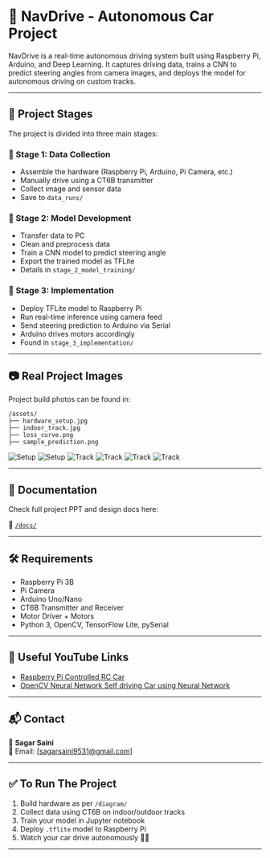 # 🚗 NavDrive - Autonomous Car Project

NavDrive is a real-time autonomous driving system built using Raspberry Pi, Arduino, and Deep Learning. It captures driving data, trains a CNN to predict steering angles from camera images, and deploys the model for autonomous driving on custom tracks.

---

## 📁 Project Stages

The project is divided into three main stages:

### 🔹 Stage 1: Data Collection

- Assemble the hardware (Raspberry Pi, Arduino, Pi Camera, etc.)
- Manually drive using a CT6B transmitter
- Collect image and sensor data
- Save to `data_runs/`

### 🔹 Stage 2: Model Development

- Transfer data to PC
- Clean and preprocess data
- Train a CNN model to predict steering angle
- Export the trained model as TFLite
- Details in `stage_2_model_training/`

### 🔹 Stage 3: Implementation

- Deploy TFLite model to Raspberry Pi
- Run real-time inference using camera feed
- Send steering prediction to Arduino via Serial
- Arduino drives motors accordingly
- Found in `stage_3_implementation/`

---

## 📷 Real Project Images

Project build photos can be found in:

```
/assets/
├── hardware_setup.jpg
├── indoor_track.jpg
├── loss_curve.png
├── sample_prediction.png
```

![Setup](/assets/2025-03-23-22-09-45-179.jpg)
![Setup](/assets/2025-03-23-22-12-22-518.jpg)
![Track](/assets/Tracks-%20(2).jpg)
![Track](/assets/Tracks-%20(3).jpg)
![Track](/assets/Tracks-%20(4).jpg)
![Track](/assets/Tracks-%20(1).jpg)

---

## 📑 Documentation

Check full project PPT and design docs here:

📁 [`/docs/`](./docs/)

---

## 🛠️ Requirements

- Raspberry Pi 3B
- Pi Camera
- Arduino Uno/Nano
- CT6B Transmitter and Receiver
- Motor Driver + Motors
- Python 3, OpenCV, TensorFlow Lite, pySerial

---

## 🔗 Useful YouTube Links 

- [Raspberry Pi Controlled RC Car](https://youtube.com/playlist?list=PLBOR4EkbOQUcWIBeEX18JCNEuI2duvipk&si=3MRvOiMpJ9jW0Hu2)
- [OpenCV Neural Network Self driving Car using Neural Network](https://youtube.com/playlist?list=PLMoSUbG1Q_r9h_imTd2xYCT5udwDMU-sa&si=sHZwSKlA2JtqpozQ)

---

## 📬 Contact

👤 **Sagar Saini**  
📧 Email: [sagarsaini9531@gmail.com]  

---

## ✅ To Run The Project

1. Build hardware as per `/diagram/`
2. Collect data using CT6B on indoor/outdoor tracks
3. Train your model in Jupyter notebook
4. Deploy `.tflite` model to Raspberry Pi
5. Watch your car drive autonomously 🚗✨

---

